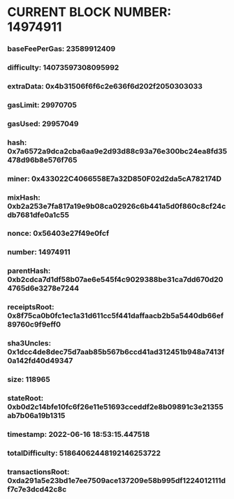 # CURRENT BLOCK NUMBER: 14974911

### baseFeePerGas: 23589912409
### difficulty: 14073597308095992
### extraData: 0x4b31506f6f6c2e636f6d202f2050303033
### gasLimit: 29970705
### gasUsed: 29957049
### hash: 0x7a6572a9dca2cba6aa9e2d93d88c93a76e300bc24ea8fd35478d96b8e576f765
### miner: 0x433022C4066558E7a32D850F02d2da5cA782174D
### mixHash: 0xb2a253e7fa817a19e9b08ca02926c6b441a5d0f860c8cf24cdb7681dfe0a1c55
### nonce: 0x56403e27f49e0fcf
### number: 14974911
### parentHash: 0xb2cdca7d1df58b07ae6e545f4c9029388be31ca7dd670d204765d6e3278e7244
### receiptsRoot: 0x8f75ca0b0fc1ec1a31d611cc5f441daffaacb2b5a5440db66ef89760c9f9eff0
### sha3Uncles: 0x1dcc4de8dec75d7aab85b567b6ccd41ad312451b948a7413f0a142fd40d49347
### size: 118965
### stateRoot: 0xb0d2c14bfe10fc6f26e11e51693cceddf2e8b09891c3e21355ab7b06a19b1315
### timestamp: 2022-06-16 18:53:15.447518
### totalDifficulty: 51864062448192146253722
### transactionsRoot: 0xda291a5e23bd1e7ee7509ace137209e58b995df1224012111df7c7e3dcd42c8c
